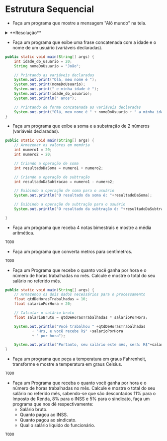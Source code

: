 # Estrutura Sequencial

- Faça um programa que mostre a mensagem "Alô mundo" na tela.

<details>
  <summary>**Resolução**</summary>

```java
System.out.print("Alô mundo");
```
</details>

- Faça um programa que exibe uma frase concatenada com a idade e o nome de um usuário (variáveis declaradas).

```java
public static void main(String[] args) {
    int idade_do_usuario = 20;
    String nomeDoUsuario = "João";

    // Printando as variáveis declaradas
    System.out.print("Olá, meu nome é ");
    System.out.print(nomeDoUsuario);
    System.out.print(" e minha idade é ");
    System.out.print(idade_do_usuario);
    System.out.println(" anos");

    // Printando de forma concatenada as variáveis declaradas
    System.out.print("Olá, meu nome é " + nomeDoUsuario + " a minha idade é " + idade_do_usuario);
}
```

- Faça um programa que exibe a soma e a substração de 2 números (variáveis declaradas).

```java
public static void main(String[] args) {
    // Armazenar os valores em memória
    int numero1 = 20;
    int numero2 = 20;

    // Criando a operação de soma
    int resultadoDaSoma = numero1 + numero2;

    // Criando a operação de subtração
    int resultadoDaSubtracao = numero1 - numero2;

    // Exibindo a operação de soma para o usuário
    System.out.println("O resultado da soma é: "+resultadoDaSoma);

    // Exibindo a operação de subtração para o usuário
    System.out.println("O resultado da subtração é: "+resultadoDaSubtracao);

}
```

- Faça um programa que receba 4 notas bimestrais e mostre a média aritmética.

```java
TODO
```

- Faça um programa que converta metros para centímetros.

```java
TODO
```

- Faça um Programa que recebe o quanto você ganha por hora e o número de
horas trabalhadas no mês. Calcule e mostre o total do seu salário no referido mês.

```java
public static void main(String[] args) {
    // Armazenou os dois dados necessários para o processamento
    float qtdDeHorasTrabalhadas = 10;
    float salarioPorHora = 20;

    // Calcular o salário bruto
    float salarioBruto = qtdDeHorasTrabalhadas * salarioPorHora;

    System.out.println("Você trabalhou " +qtdDeHorasTrabalhadas
            + "Hrs, e você recebe R$" +salarioPorHora
            + " por hora");

    System.out.println("Portanto, seu salário este mês, será: R$"+salarioBruto);
}
```

- Faça um programa que peça a temperatura em graus Fahrenheit, transforme e
mostre a temperatura em graus Celsius.

```java
TODO
```

- Faça um Programa que receba o quanto você ganha por hora e o número de
horas trabalhadas no mês. Calcule e mostre o total do seu salário no referido
mês, sabendo-se que são descontados 11% para o Imposto de Renda, 8% para o
INSS e 5% para o sindicato, faça um programa que nos dê respectivamente:
  - Salário bruto.
  - Quanto pagou ao INSS.
  - Quanto pagou ao sindicato.
  - Qual o salário líquido do funcionário.

```java
TODO
```
